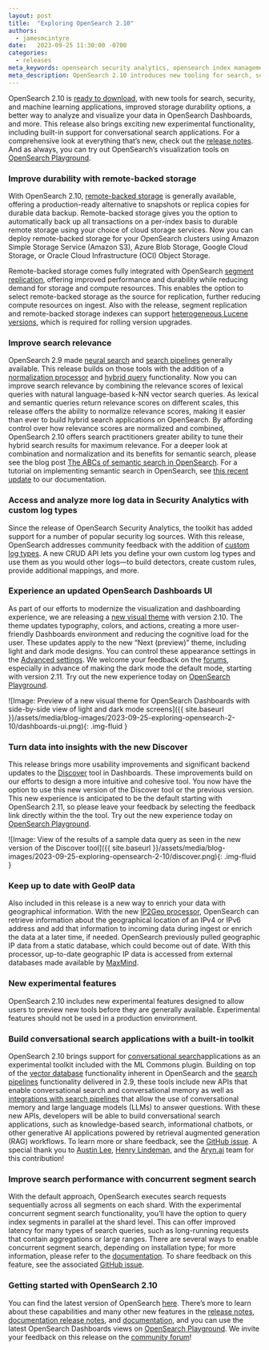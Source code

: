 ```yaml
---
layout: post
title:  "Exploring OpenSearch 2.10"
authors:
  - jamesmcintyre
date:   2023-09-25 11:30:00 -0700
categories:
  - releases
meta_keywords: opensearch security analytics, opensearch index management, opensearch machine learning, OpenSearch 2.10.0, conversational search, concurrent search opensearch
meta_description: OpenSearch 2.10 introduces new tooling for search, security analytics, and machine learning and introduces a number of enhancements to usability, plus experimental functionality for conversational search and concurrent segment search.
---
```


OpenSearch 2.10 is [ready to download](https://opensearch.org/downloads.html), with new tools for search, security, and machine learning applications, improved storage durability options, a better way to analyze and visualize your data in OpenSearch Dashboards, and more. This release also brings exciting new experimental functionality, including built-in support for conversational search applications. For a comprehensive look at everything that’s new, check out the [release notes](https://github.com/opensearch-project/opensearch-build/blob/main/release-notes/opensearch-release-notes-2.10.0.md). And as always, you can try out OpenSearch’s visualization tools on [OpenSearch Playground](https://playground.opensearch.org/app/home#/).

### Improve durability with remote-backed storage

With OpenSearch 2.10, [remote-backed storage](https://opensearch.org/docs/latest/tuning-your-cluster/availability-and-recovery/remote-store/index/) is generally available, offering a production-ready alternative to snapshots or replica copies for durable data backup. Remote-backed storage gives you the option to automatically back up all transactions on a per-index basis to durable remote storage using your choice of cloud storage services. Now you can deploy remote-backed storage for your OpenSearch clusters using Amazon Simple Storage Service (Amazon S3), Azure Blob Storage, Google Cloud Storage, or Oracle Cloud Infrastructure (OCI) Object Storage.

Remote-backed storage comes fully integrated with OpenSearch [segment replication](https://opensearch.org/docs/latest/tuning-your-cluster/availability-and-recovery/segment-replication/index/), offering improved performance and durability while reducing demand for storage and compute resources. This enables the option to select remote-backed storage as the source for replication, further reducing compute resources on ingest. Also with the release, segment replication and remote-backed storage indexes can support [heterogeneous Lucene versions](https://opensearch.org/docs/latest/api-reference/cluster-api/cluster-settings/), which is required for rolling version upgrades.

### Improve search relevance

OpenSearch 2.9 made [neural search](https://opensearch.org/docs/latest/search-plugins/neural-search/) and [search pipelines](https://opensearch.org/docs/latest/search-plugins/search-pipelines/index/) generally available. This release builds on those tools with the addition of a [normalization processor](https://opensearch.org/docs/latest/search-plugins/search-pipelines/normalization-processor) and [hybrid query](https://opensearch.org/docs/latest/query-dsl/compound/hybrid) functionality. Now you can improve search relevance by combining the relevance scores of lexical queries with natural language-based k-NN vector search queries. As lexical and semantic queries return relevance scores on different scales, this release offers the ability to normalize relevance scores, making it easier than ever to build hybrid search applications on OpenSearch. By affording control over how relevance scores are normalized and combined, OpenSearch 2.10 offers search practitioners greater ability to tune their hybrid search results for maximum relevance. For a deeper look at combination and normalization and its benefits for semantic search, please see the blog post [The ABCs of semantic search in OpenSearch](https://opensearch.org/blog/semantic-science-benchmarks). For a tutorial on implementing semantic search in OpenSearch, see [this recent update](https://opensearch.org/docs/latest/ml-commons-plugin/semantic-search/) to our documentation.

### Access and analyze more log data in Security Analytics with custom log types

 Since the release of OpenSearch Security Analytics, the toolkit has added support for a number of popular security log sources. With this release, OpenSearch addresses community feedback with the addition of [custom log types](https://opensearch.org/docs/latest/security-analytics/sec-analytics-config/custom-log-type/). A new CRUD API lets you define your own custom log types and use them as you would other logs—to build detectors, create custom rules, provide additional mappings, and more. 

### Experience an updated OpenSearch Dashboards UI

As part of our efforts to modernize the visualization and dashboarding experience, we are releasing a [new visual theme](https://opensearch.org/docs/latest/dashboards/quickstart/) with version 2.10. The theme updates typography, colors, and actions, creating a more user-friendly Dashboards environment and reducing the cognitive load for the user. These updates apply to the new “Next (preview)” theme, including light and dark mode designs. You can control these appearance settings in the [Advanced settings](https://opensearch.org/docs/latest/dashboards/management/advanced-settings/). We welcome your feedback on the [forums](https://forum.opensearch.org/t/feedback-on-dark-mode-experience/15725), especially in advance of making the dark mode the default mode, starting with version 2.11. Try out the new experience today on [OpenSearch Playground](https://playground.opensearch.org/app/home#/).

![Image: Preview of a new visual theme for OpenSearch Dashboards with side-by-side view of light and dark mode screens]({{ site.baseurl }}/assets/media/blog-images/2023-09-25-exploring-opensearch-2-10/dashboards-ui.png){: .img-fluid }

### Turn data into insights with the new Discover

This release brings more usability improvements and significant backend updates to the [Discover](https://opensearch.org/docs/latest/dashboards/discover/index-discover/) tool in Dashboards. These improvements build on our efforts to design a more intuitive and cohesive tool. You now have the option to use this new version of the Discover tool or the previous version. This new experience is anticipated to be the default starting with OpenSearch 2.11, so please leave your feedback by selecting the feedback link directly within the the tool. Try out the new experience today on [OpenSearch Playground](https://playground.opensearch.org/app/home#/).

![Image: View of the results of a sample data query as seen in the new version of the Discover tool]({{ site.baseurl }}/assets/media/blog-images/2023-09-25-exploring-opensearch-2-10/discover.png){: .img-fluid }

### Keep up to date with GeoIP data

Also included in this release is a new way to enrich your data with geographical information. With the new [IP2Geo processor](https://opensearch.org/docs/latest/api-reference/ingest-apis/processors/ip2geo/), OpenSearch can retrieve information about the geographical location of an IPv4 or IPv6 address and add that information to incoming data during ingest or enrich the data at a later time, if needed. OpenSearch previously pulled geographic IP data from a static database, which could become out of date. With this processor, up-to-date geographic IP data is accessed from external databases made available by [MaxMind](https://www.maxmind.com/en/home).

### New experimental features

OpenSearch 2.10 includes new experimental features designed to allow users to preview new tools before they are generally available. Experimental features should not be used in a production environment.

### Build conversational search applications with a built-in toolkit

OpenSearch 2.10 brings support for [conversational search](http://opensearch.org/docs/latest/ml-commons-plugin/conversational-search)applications as an experimental toolkit included with the ML Commons plugin. Building on top of the [vector database](https://opensearch.org/platform/search/vector-database.html) functionality inherent in OpenSearch and the [search pipelines](https://opensearch.org/docs/latest/search-plugins/search-pipelines/index/) functionality delivered in 2.9, these tools include new APIs that enable conversational search and conversational memory as well as [integrations with search pipelines](http://opensearch.org/docs/latest/api-reference/search) that allow the use of conversational memory and large language models (LLMs) to answer questions. With these new APIs, developers will be able to build conversational search applications, such as knowledge-based search, informational chatbots, or other generative AI applications powered by retrieval augmented generation (RAG) workflows. To learn more or share feedback, see the [GitHub issue](https://github.com/opensearch-project/ml-commons/issues/1150). A special thank you to [Austin Lee](https://github.com/austintlee), [Henry Lindeman](https://github.com/HenryL27), and the [Aryn.ai](https://www.aryn.ai/) team for this contribution! 

### Improve search performance with concurrent segment search

With the default approach, OpenSearch executes search requests sequentially across all segments on each shard. With the experimental concurrent segment search functionality, you’ll have the option to query index segments in parallel at the shard level. This can offer improved latency for many types of search queries, such as long-running requests that contain aggregations or large ranges. There are several ways to enable concurrent segment search, depending on installation type; for more information, please refer to the [documentation](https://opensearch.org/docs/latest/search-plugins/concurrent-segment-search/). To share feedback on this feature, see the associated [GitHub issue](https://github.com/opensearch-project/OpenSearch/issues/2587).

### Getting started with OpenSearch 2.10

You can find the latest version of OpenSearch [here](https://opensearch.org/downloads.html). There’s more to learn about these capabilities and many other new features in the [release notes](https://github.com/opensearch-project/opensearch-build/blob/main/release-notes/opensearch-release-notes-2.10.0.md), [documentation release notes](https://github.com/opensearch-project/documentation-website/blob/main/release-notes/opensearch-documentation-release-notes-2.10.0.md/), and [documentation](https://opensearch.org/docs/latest/), and you can use the latest OpenSearch Dashboards views on [OpenSearch Playground](https://playground.opensearch.org/app/home). We invite your feedback on this release on the [community forum](https://forum.opensearch.org/)!